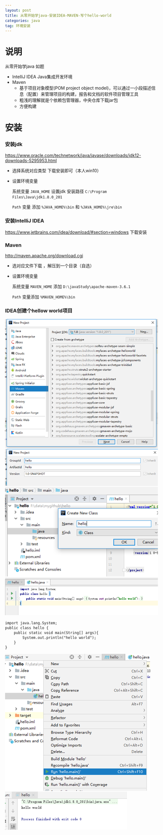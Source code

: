 ```yaml
---
layout: post
title: 从零开始学java-安装IDEA-MAVEN-写个hello-world
categories: java
tag: 环境安装
---
```


# 说明
从零开始学java 如题
- IntelliJ IDEA  Java集成开发环境
- Maven 
	- 基于项目对象模型(POM project object model)，可以通过一小段描述信息（配置）来管理项目的构建，报告和文档的软件项目管理工具
	- 粗浅的理解就是个依赖包管理器，中央仓库下载jar包
	- 方便构建

# 安装
### 安装jdk

https://www.oracle.com/technetwork/java/javase/downloads/jdk12-downloads-5295953.html

- 选择系统对应类型 下载安装即可（本人win10）

- 设置环境变量

	系统变量 `JAVA_HOME` 设置jdk 安装路径 `C:\Program Files\Java\jdk1.8.0_201 `
	
	`Path` 变量 添加 `%JAVA_HOME%\bin` 和 `%JAVA_HOME%\jre\bin`

### 安装IntelliJ IDEA
https://www.jetbrains.com/idea/download/#section=windows
下载安装

### Maven
http://maven.apache.org/download.cgi

- 选对应文件下载 ，解压到一个目录（自选）
- 设置环境变量 
	
	系统变量 `MAVEN_HOME` 添加 `D:\javaStudy\apache-maven-3.6.1`

	`Path` 变量添加 `%MAVEN_HOME%\bin`

### IDEA创建个hellow world项目 

![](/styles/images/2019-4/newMavenProject.png)
![](/styles/images/2019-4/newMavenProject1.png)
![](/styles/images/2019-4/newMavenProject2.png)
![](/styles/images/2019-4/newMavenProject5.png)
```
import java.lang.System;
public class hello {
    public static void main(String[] args){
        System.out.println("hello world");
    }
}
```
![](/styles/images/2019-4/newMavenProject3.png)
![](/styles/images/2019-4/newMavenProject4.png)

